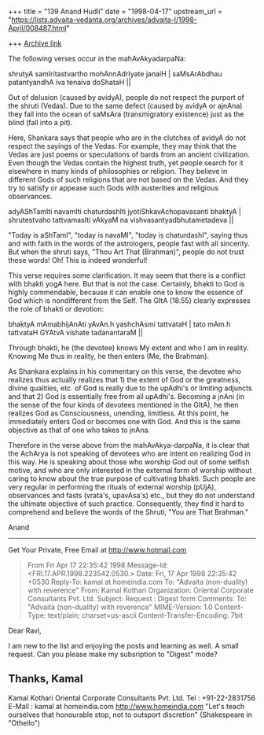 +++
title = "139 Anand Hudli"
date = "1998-04-17"
upstream_url = "https://lists.advaita-vedanta.org/archives/advaita-l/1998-April/008487.html"

+++
[Archive link](https://lists.advaita-vedanta.org/archives/advaita-l/1998-April/008487.html)

 The following verses occur in the mahAvAkyadarpaNa:

 shrutyA samIritastvartho mohAnnAdrIyate janaiH |
 saMsArAbdhau patantyandhA iva tenaiva doShataH ||

 Out of delusion (caused by avidyA), people do not respect the
 purport of the shruti (Vedas). Due to the same defect (caused by
 avidyA or ajnAna) they fall into the ocean of saMsAra (transmigratory
 existence) just as the blind (fall into a pit).

 Here, Shankara says that people who are in the clutches of avidyA
 do not respect the sayings of the Vedas. For example, they may
 think that the Vedas are just poems or speculations of bards from
 an ancient civilization. Even though the Vedas contain the highest
 truth, yet people search for it elsewhere in many kinds of
 philosophies or religion. They believe in different Gods of such
 religions that are not based on the Vedas. And they try to satisfy
 or appease such Gods with austerities and religious observances.

 adyAShTamIti navamIti chaturdashIti
  jyotiShkavAchopavasanti bhaktyA  |
 shrutestvaho tattvamasIti vAkyaM
 na vishvasantyadbhutametadeva    ||

 "Today is aShTamI", "today is navaMI", "today is chaturdashI",
 saying thus and with faith in the words of the astrologers, people
 fast with all sincerity. But when the shruti says, "Thou Art That
 (Brahman)", people do not trust these words! Oh! This is indeed
 wonderful!

 This verse requires some clarification. It may seem that there is
 a conflict with bhakti yogA here. But that is not the case.
 Certainly, bhakti to God is highly commendable, because it can
 enable one to know the essence of God which is nondifferent from
 the Self. The GItA (18.55) clearly expresses the role of bhakti or
 devotion:

  bhaktyA mAmabhijAnAti yAvAn.h yashchAsmi tattvataH |
  tato mAm.h tattvataH GYAtvA vishate tadanantaraM   ||

  Through bhakti, he (the devotee) knows My extent and who I am
  in reality. Knowing Me thus in reality, he then enters (Me, the
  Brahman).

   As Shankara explains in his commentary on this verse, the devotee
  who realizes thus actually realizes that 1) the extent of God or
 the greatness, divine qualities, etc. of God is really due to the
 upAdhi's or limiting adjuncts and that 2) God is essentially free
 from all upAdhi's. Becoming a jnAni (in the sense of the four kinds
 of devotees mentioned in the GItA), he then realizes God as
 Consciousness, unending, limitless.
 At this point, he immediately enters God or becomes one with God.
 And this is the same objective as that of one who takes to jnAna.

  Therefore in the verse above from the mahAvAkya-darpaNa, it is
 clear that the AchArya is not speaking of devotees who are intent
 on realizing God in this way. He is speaking about those who
 worship God out of some selfish motive, and who are only interested
 in the external form of worship without caring to know about the
 true purpose of cultivating bhakti. Such people are very regular
 in performing the rituals of external worship (pUjA), observances
 and fasts (vrata's, upavAsa's) etc., but they do not understand the
 ultimate objective of such practice. Consequently, they find it
 hard to comprehend and believe the words of the Shruti, "You are
 That Brahman."

Anand






______________________________________________________
Get Your Private, Free Email at http://www.hotmail.com

>From  Fri Apr 17 22:35:42 1998
Message-Id: <FRI.17.APR.1998.223542.0530.>
Date: Fri, 17 Apr 1998 22:35:42 +0530
Reply-To: kamal at homeindia.com
To: "Advaita (non-duality) with reverence" <ADVAITA-L at TAMU.EDU>
From: Kamal Kothari <kamal at HOMEINDIA.COM>
Organization: Oriental Corporate Consultants Pvt. Ltd.
Subject: Request : Digest form
Comments: To: "Advaita (non-duality) with reverence" <ADVAITA-L at tamu.edu>
MIME-Version: 1.0
Content-Type: text/plain; charset=us-ascii
Content-Transfer-Encoding: 7bit

Dear Ravi,

I am new to the list and enjoying the posts and learning as well. A
small request. Can you please make my subsription to "Digest" mode?

Thanks,    Kamal
--
Kamal Kothari
Oriental Corporate Consultants Pvt. Ltd.
Tel : +91-22-2831756
E-Mail : kamal at homeindia.com    http://www.homeindia.com
"Let's teach ourselves that honourable stop, not to outsport discretion"
(Shakespeare in "Othello")

